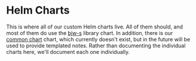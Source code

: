 # Helm Charts
This is where all of our custom Helm charts live. All of them should, and most of them do use the [bjw-s](https://github.com/bjw-s/helm-charts/tree/main/charts/library/common) library chart. In addition, there is our [common chart](https://github.com/AidanHilt/PersonalMonorepo/kubernetes/helm-charts/common) chart, which currently doesn't exist, but in the future will be used to provide templated notes. Rather than documenting the individual charts here, we'll document each one individually.